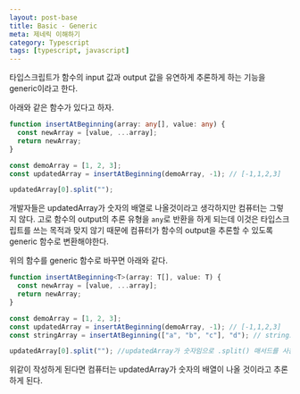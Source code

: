 ```yaml
---
layout: post-base
title: Basic - Generic
meta: 제네릭 이해하기
category: Typescript
tags: [typescript, javascript]
---
```


타입스크립트가 함수의 input 값과 output 값을 유연하게 추론하게 하는 기능을 generic이라고 한다.

아래와 같은 함수가 있다고 하자.

```typescript
function insertAtBeginning(array: any[], value: any) {
  const newArray = [value, ...array];
  return newArray;
}

const demoArray = [1, 2, 3];
const updatedArray = insertAtBeginning(demoArray, -1); // [-1,1,2,3]

updatedArray[0].split("");
```

개발자들은 updatedArray가 숫자의 배열로 나올것이라고 생각하지만 컴퓨터는 그렇지 않다. 고로 함수의 output의 추론 유형을 `any`로 반환을 하게 되는데 이것은 타입스크립트를 쓰는 목적과 맞지 않기 때문에 컴퓨터가 함수의 output을 추론할 수 있도록 generic 함수로 변환해야한다.

위의 함수를 generic 함수로 바꾸면 아래와 같다.

```typescript
function insertAtBeginning<T>(array: T[], value: T) {
  const newArray = [value, ...array];
  return newArray;
}

const demoArray = [1, 2, 3];
const updatedArray = insertAtBeginning(demoArray, -1); // [-1,1,2,3]
const stringArray = insertAtBeginning(["a", "b", "c"], "d"); // string으로 반환

updatedArray[0].split(""); //updatedArray가 숫자임으로 .split() 매서드를 사용하지 못하기에 에러 메세지를 띄운다.
```

위같이 작성하게 된다면 컴퓨터는 updatedArray가 숫자의 배열이 나올 것이라고 추론하게 된다.
